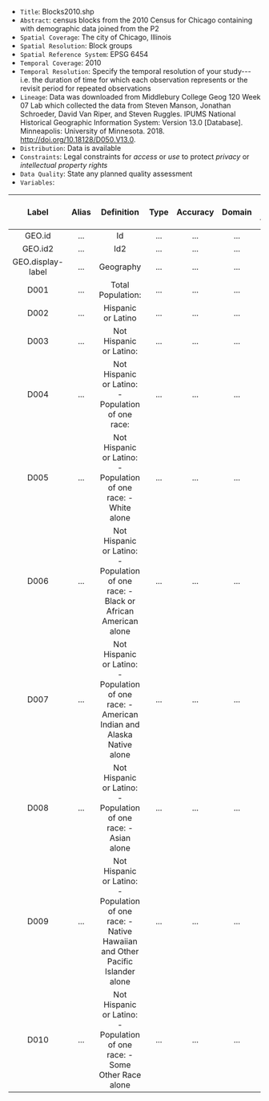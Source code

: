 - `Title`: Blocks2010.shp
- `Abstract`: census blocks from the 2010 Census for Chicago containing with demographic data joined from the P2
- `Spatial Coverage`: The city of Chicago, Illinois
- `Spatial Resolution`: Block groups
- `Spatial Reference System`: EPSG 6454
- `Temporal Coverage`: 2010
- `Temporal Resolution`: Specify the temporal resolution of your study---i.e. the duration of time for which each observation represents or the revisit period for repeated observations
- `Lineage`: Data was downloaded from Middlebury College Geog 120 Week 07 Lab which collected the data from Steven Manson, Jonathan Schroeder, David Van Riper, and Steven Ruggles. IPUMS National Historical
Geographic Information System: Version 13.0 [Database]. Minneapolis: University of Minnesota. 2018. http://doi.org/10.18128/D050.V13.0.
- `Distribution`: Data is available 
- `Constraints`: Legal constraints for *access* or *use* to protect *privacy* or *intellectual property rights*
- `Data Quality`: State any planned quality assessment
- `Variables`:

| Label | Alias | Definition | Type | Accuracy | Domain | Missing Data Value(s) | Missing Data Frequency |
| :--: | :--: | :--: | :--: | :--: | :--: | :--: | :--: |
| GEO.id | ... | Id | ... | ... | ... | ... | ... |
| GEO.id2 | ... | Id2 | ... | ... | ... | ... | ... |
| GEO.display-label | ... |Geography | ... | ... | ... | ... | ... |
| D001 | ... | Total Population: | ... | ... | ... | ... | ... |
| D002 | ... | Hispanic or Latino | ... | ... | ... | ... | ... |
| D003 | ... | Not Hispanic or Latino: | ... | ... | ... | ... | ... |
| D004 | ... | Not Hispanic or Latino: - Population of one race: | ... | ... | ... | ... | ... |
| D005 | ... | Not Hispanic or Latino: - Population of one race: - White alone | ... | ... | ... | ... | ... |
| D006 | ... | Not Hispanic or Latino: - Population of one race: - Black or African American alone | ... | ... | ... | ... | ... |
| D007 | ... | Not Hispanic or Latino: - Population of one race: - American Indian and Alaska Native alone | ... | ... | ... | ... | ... |
| D008 | ... | Not Hispanic or Latino: - Population of one race: - Asian alone | ... | ... | ... | ... | ... |
| D009 | ... | Not Hispanic or Latino: - Population of one race: - Native Hawaiian and Other Pacific Islander alone | ... | ... | ... | ... | ... |
| D010 | ... | Not Hispanic or Latino: - Population of one race: - Some Other Race alone | ... | ... | ... | ... | ... |
